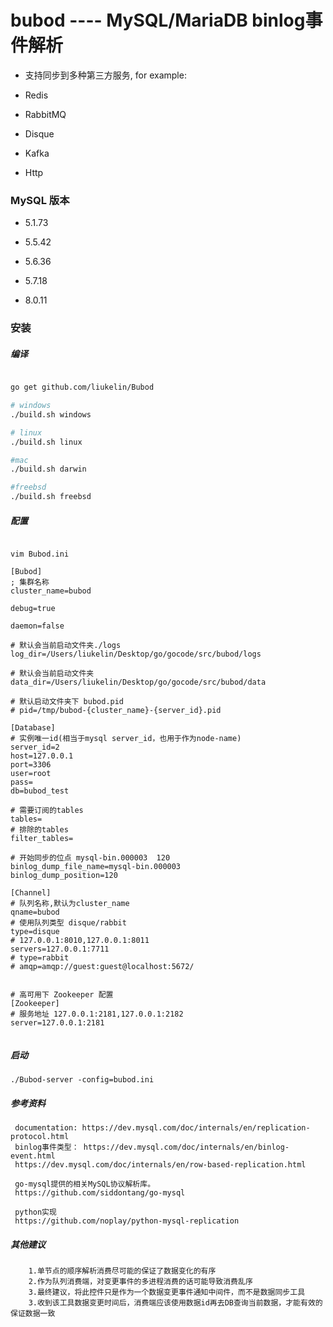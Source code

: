 # bubod ---- MySQL/MariaDB binlog事件解析 


* 支持同步到多种第三方服务, for example:

* Redis
* RabbitMQ
* Disque
* Kafka
* Http 


### MySQL 版本

* 5.1.73

* 5.5.42

* 5.6.36

* 5.7.18

* 8.0.11


### 安装

##### 编译

```sh

go get github.com/liukelin/Bubod

# windows
./build.sh windows

# linux
./build.sh linux

#mac
./build.sh darwin

#freebsd
./build.sh freebsd

```

##### 配置
`````

vim Bubod.ini

[Bubod]
; 集群名称
cluster_name=bubod

debug=true

daemon=false

# 默认会当前启动文件夹./logs
log_dir=/Users/liukelin/Desktop/go/gocode/src/bubod/logs

# 默认会当前启动文件夹
data_dir=/Users/liukelin/Desktop/go/gocode/src/bubod/data

# 默认启动文件夹下 bubod.pid
# pid=/tmp/bubod-{cluster_name}-{server_id}.pid

[Database]
# 实例唯一id(相当于mysql server_id，也用于作为node-name)
server_id=2
host=127.0.0.1
port=3306
user=root
pass=
db=bubod_test

# 需要订阅的tables
tables=
# 排除的tables
filter_tables=

# 开始同步的位点 mysql-bin.000003  120
binlog_dump_file_name=mysql-bin.000003
binlog_dump_position=120

[Channel]
# 队列名称,默认为cluster_name
qname=bubod
# 使用队列类型 disque/rabbit
type=disque
# 127.0.0.1:8010,127.0.0.1:8011
servers=127.0.0.1:7711
# type=rabbit
# amqp=amqp://guest:guest@localhost:5672/


# 高可用下 Zookeeper 配置
[Zookeeper]
# 服务地址 127.0.0.1:2181,127.0.0.1:2182 
server=127.0.0.1:2181


`````

##### 启动
`````shell
./Bubod-server -config=bubod.ini

`````

##### 参考资料
`````
 documentation: https://dev.mysql.com/doc/internals/en/replication-protocol.html
 binlog事件类型： https://dev.mysql.com/doc/internals/en/binlog-event.html
 https://dev.mysql.com/doc/internals/en/row-based-replication.html

 go-mysql提供的相关MySQL协议解析库。
 https://github.com/siddontang/go-mysql

 python实现
 https://github.com/noplay/python-mysql-replication

`````

##### 其他建议
`````
    1.单节点的顺序解析消费尽可能的保证了数据变化的有序
    2.作为队列消费端，对变更事件的多进程消费的话可能导致消费乱序
    3.最终建议，将此控件只是作为一个数据变更事件通知中间件，而不是数据同步工具
    3.收到该工具数据变更时间后，消费端应该使用数据id再去DB查询当前数据，才能有效的保证数据一致
`````



